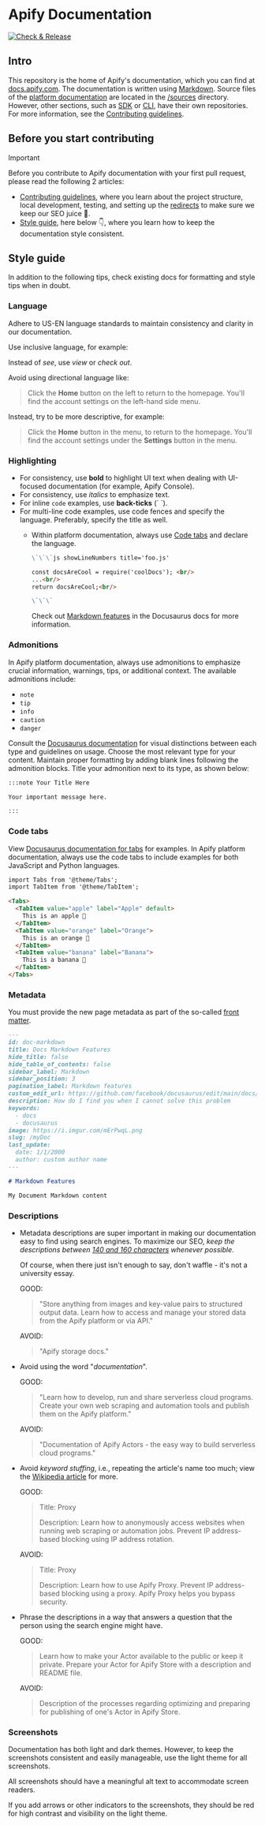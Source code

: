 # Apify Documentation

[![Check & Release](https://github.com/apify/apify-docs/actions/workflows/test.yaml/badge.svg)](https://github.com/apify/apify-docs/actions/workflows/test.yaml)

## Intro

This repository is the home of Apify's documentation, which you can find at [docs.apify.com](https://docs.apify.com/). The documentation is written using [Markdown](https://github.com/adam-p/markdown-here/wiki/Markdown-Cheatsheet). Source files of the [platform documentation](https://docs.apify.com/platform) are located in the [/sources](https://github.com/apify/apify-docs/tree/master/sources) directory. However, other sections, such as [SDK](https://docs.apify.com/sdk) or [CLI](https://docs.apify.com/cli), have their own repositories. For more information, see the [Contributing guidelines](./CONTRIBUTING.md).

## Before you start contributing

> [!IMPORTANT]
> Before you contribute to Apify documentation with your first pull request, please read the following 2 articles:
>
> - [Contributing guidelines](CONTRIBUTING.md), where you learn about the project structure, local development, testing, and setting up the [redirects](./CONTRIBUTING.md#redirects) to make sure we keep our SEO juice 🍊.
> - [Style guide](#style-guide), here below 👇, where you learn how to keep the documentation style consistent.

## Style guide

In addition to the following tips, check existing docs for formatting and style tips when in doubt.

### Language

Adhere to US-EN language standards to maintain consistency and clarity in our documentation.

Use inclusive language, for example:

Instead of _see_, use _view_ or _check out_.

Avoid using directional language like:

> Click the **Home** button on the left to return to the homepage.
> You'll find the account settings on the left-hand side menu.

Instead, try to be more descriptive, for example:

> Click the **Home** button in the menu, to return to the homepage.
> You'll find the account settings under the **Settings** button in the menu.

### Highlighting

- For consistency, use **bold** to highlight UI text when dealing with UI-focused documentation (for example, Apify Console).
- For consistency, use _italics_ to emphasize text.
- For inline `code` examples, use **back-ticks** (\` \`).
- For multi-line code examples, use code fences and specify the language. Preferably, specify the title as well.
  - Within platform documentation, always use [Code tabs](README.md#code-tabs) and declare the language.

    ```markdown
    \`\`\`js showLineNumbers title='foo.js'

    const docsAreCool = require('coolDocs'); <br/>
    ...<br/>
    return docsAreCool;<br/>

    \`\`\`
    ```

    Check out [Markdown features](https://docusaurus.io/docs/markdown-features) in the Docusaurus docs for more information.

### Admonitions

In Apify platform documentation, always use admonitions to emphasize crucial information, warnings, tips, or additional context. The available admonitions include:

- `note`
- `tip`
- `info`
- `caution`
- `danger`

Consult the [Docusaurus documentation](https://docusaurus.io/docs/2.x/markdown-features/admonitions) for visual distinctions between each type and guidelines on usage. Choose the most relevant type for your content. Maintain proper formatting by adding blank lines following the admonition blocks. Title your admonition next to its type, as shown below:

```markdown
:::note Your Title Here

Your important message here.

:::
```

### Code tabs

View [Docusaurus documentation for tabs](https://docusaurus.io/docs/markdown-features/tabs) for examples. In Apify platform documentation, always use the code tabs to include examples for both JavaScript and Python languages.

```markdown
import Tabs from '@theme/Tabs';
import TabItem from '@theme/TabItem';

<Tabs>
  <TabItem value="apple" label="Apple" default>
    This is an apple 🍎
  </TabItem>
  <TabItem value="orange" label="Orange">
    This is an orange 🍊
  </TabItem>
  <TabItem value="banana" label="Banana">
    This is a banana 🍌
  </TabItem>
</Tabs>
```

### Metadata

You must provide the new page metadata as part of the so-called [front matter](https://docusaurus.io/docs/api/plugins/@docusaurus/plugin-content-docs#markdown-front-matter).

```markdown
---
id: doc-markdown
title: Docs Markdown Features
hide_title: false
hide_table_of_contents: false
sidebar_label: Markdown
sidebar_position: 3
pagination_label: Markdown features
custom_edit_url: https://github.com/facebook/docusaurus/edit/main/docs/api-doc-markdown.md
description: How do I find you when I cannot solve this problem
keywords:
  - docs
  - docusaurus
image: https://i.imgur.com/mErPwqL.png
slug: /myDoc
last_update:
  date: 1/1/2000
  author: custom author name
---

# Markdown Features

My Document Markdown content
```

### Descriptions

- Metadata descriptions are super important in making our documentation easy to find using search engines. To maximize our SEO, _keep the descriptions between [140 and 160 characters](https://www.google.com/url?sa=t&rct=j&q=&esrc=s&source=web&cd=&cad=rja&uact=8&ved=2ahUKEwigg6Og56brAhUNi1wKHULsAHEQFjAGegQIDBAG&url=https%3A%2F%2Fmoz.com%2Flearn%2Fseo%2Fmeta-description&usg=AOvVaw3L26bXhHZTd0wYDM_5xtJ9) whenever possible_.

    Of course, when there just isn't enough to say, don't waffle - it's not a university essay.

    GOOD:

    > "Store anything from images and key-value pairs to structured output data. Learn how to access and manage your stored data from the Apify platform or via API."

    AVOID:

    > "Apify storage docs."

- Avoid using the word "_documentation_".

    GOOD:

    > "Learn how to develop, run and share serverless cloud programs. Create your own web scraping and automation tools and publish them on the Apify platform."

    AVOID:

    > "Documentation of Apify Actors - the easy way to build serverless cloud programs."

- Avoid _keyword stuffing_, i.e., repeating the article's name too much; view the [Wikipedia article](https://en.wikipedia.org/wiki/Keyword_stuffing) for more.

    GOOD:

    > Title: Proxy
    >
    > Description: Learn how to anonymously access websites when running web scraping or automation jobs. Prevent IP address-based blocking using IP address rotation.

    AVOID:

    > Title: Proxy
    >
    > Description: Learn how to use Apify Proxy. Prevent IP address-based blocking using a proxy. Apify Proxy helps you bypass security.

- Phrase the descriptions in a way that answers a question that the person using the search engine might have.

    GOOD:

    > Learn how to make your Actor available to the public or keep it private. Prepare your Actor for Apify Store with a description and README file.

    AVOID:

    > Description of the processes regarding optimizing and preparing for publishing of one's Actor in Apify Store.

### Screenshots

Documentation has both light and dark themes. However, to keep the screenshots consistent and easily manageable, use the light theme for all screenshots.

All screenshots should have a meaningful alt text to accommodate screen readers.

If you add arrows or other indicators to the screenshots, they should be red for high contrast and visibility on the light theme.
